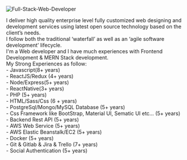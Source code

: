 ![Full-Stack-Web-Developer](https://user-images.githubusercontent.com/90085851/132164943-2d427540-1e4a-4fb6-b270-4bf368dee64d.png)

I deliver high quality enterprise level fully customized web designing and development services using latest open source technology based on the client’s needs.<br>
I follow both the traditional ‘waterfall’ as well as an ‘agile software development’ lifecycle.<br>
I'm a Web developer and I have much experiences with Frontend Development & MERN Stack development.<br>
My Strong Experiences as follow:<br>
    - Javascript(8+ years)<br>
    - ReactJS/Redux (4+ years)<br>
    - Node/Express(5+ years)<br>
    - ReactNative(3+ years)<br>
    - PHP (5+ years)<br>
    - HTML/Sass/Css (6 + years)<br>
    - PostgreSql/Mongo/MySQL Database (5+ years)<br>
    - Css Framework like BootStrap, Material UI, Sematic UI etc… (5+ years)<br>
    - Backend Rest API (5+ years)<br>
    - AWS Web Service (5+ years)<br>
    - AWS Elastic Beanstalk/EC2 (5+ years)<br>
    - Docker (5+ years)<br>
    - Git & Gitlab & Jira & Trello (7+ years)<br>
    - Social Authentication (5+ years)<br>


<!---
supercoder101/supercoder101 is a ✨ special ✨ repository because its `README.md` (this file) appears on your GitHub profile.
You can click the Preview link to take a look at your changes.
--->
